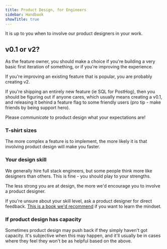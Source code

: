```yaml
---
title: Product Design, for Engineers
sidebar: Handbook
showTitle: true
---
```


It is up to you when to involve our product designers in your work.

## v0.1 or v2?

As the feature owner, you should make a choice if you're building a very basic first iteration of something, or if you're improving the experience.

If you're improving an existing feature that is popular, you are probably creating v2.

If you're shipping an entirely new feature (ie SQL for PostHog), then you should be figuring out if anyone cares, which usually means creating a v0.1, and releasing it behind a feature flag to some friendly users (pro tip - make friends by being support hero).

Please _communicate_ to product design what your expectations are!

### T-shirt sizes

The more complex a feature is to implement, the more likely it is that involving product design will make you faster.

### Your design skill

We generally hire full stack engineers, but some people think more like designers than others. This is fine - you should play to your strengths.

The less strong you are at design, the more we'd encourage you to involve a product designer.

If you're unsure about your skill level, ask a product designer for direct feedback. [This is a book we'd recommend](https://en.wikipedia.org/wiki/The_Design_of_Everyday_Things) if you want to learn the mindset.

### If product design has capacity

Sometimes product design may push back if they simply haven't got capacity. It's subjective when this may happen, and it'll usually be in cases where they feel they won't be as helpful based on the above.